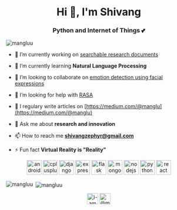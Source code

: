 <h1 align="center">Hi 👋, I'm Shivang</h1>
<h3 align="center">Python and Internet of Things 💕</h3>

<p align="left"> <img src="https://komarev.com/ghpvc/?username=mangluu" alt="mangluu" /> </p>

- 🔭 I’m currently working on [searchable research documents](https://github.com/sseth99/Searchable-Research-Documents)

- 🌱 I’m currently learning **Natural Language Processing**

- 👯 I’m looking to collaborate on [emotion detection using facial expressions](https://github.com/Mangluu/Emotion-detection)

- 🤝 I’m looking for help with [RASA](https://github.com/RasaHQ/rasa)

- 📝 I regulary write articles on [https://medium.com/@manglu](https://medium.com/@manglu)

- 💬 Ask me about **research and innovation**

- 📫 How to reach me **shivangzephyr@gmail.com**

- ⚡ Fun fact **Virtual Reality is "Reality"**

<p align="center"><img src="https://devicons.github.io/devicon/devicon.git/icons/android/android-original-wordmark.svg" alt="android" width="40" height="40"/> <img src="https://devicons.github.io/devicon/devicon.git/icons/cplusplus/cplusplus-original.svg" alt="cplusplus" width="40" height="40"/> <img src="https://devicons.github.io/devicon/devicon.git/icons/django/django-original.svg" alt="django" width="40" height="40"/> <img src="https://devicons.github.io/devicon/devicon.git/icons/express/express-original-wordmark.svg" alt="express" width="40" height="40"/> <img src="https://www.vectorlogo.zone/logos/pocoo_flask/pocoo_flask-icon.svg" alt="flask" width="40" height="40"/> <img src="https://devicons.github.io/devicon/devicon.git/icons/mongodb/mongodb-original-wordmark.svg" alt="mongodb" width="40" height="40"/> <img src="https://devicons.github.io/devicon/devicon.git/icons/nodejs/nodejs-original-wordmark.svg" alt="nodejs" width="40" height="40"/> <img src="https://devicons.github.io/devicon/devicon.git/icons/python/python-original.svg" alt="python" width="40" height="40"/> <img src="https://devicons.github.io/devicon/devicon.git/icons/react/react-original-wordmark.svg" alt="react" width="40" height="40"/></p><p><img align="left" src="https://github-readme-stats.vercel.app/api/top-langs/?username=mangluu&layout=compact&hide=html" alt="mangluu" /></p>

<p>&nbsp;<img align="center" src="https://github-readme-stats.vercel.app/api?username=mangluu&show_icons=true" alt="mangluu" /></p>

<p align="center">
<a href="https://linkedin.com/in/i-am-manglu" target="blank"><img align="center" src="https://cdn.jsdelivr.net/npm/simple-icons@3.0.1/icons/linkedin.svg" alt="i-am-manglu" height="30" width="30" /></a>
<a href="https://medium.com/@manglu" target="blank"><img align="center" src="https://cdn.jsdelivr.net/npm/simple-icons@3.0.1/icons/medium.svg" alt="@manglu" height="30" width="30" /></a>
</p>
